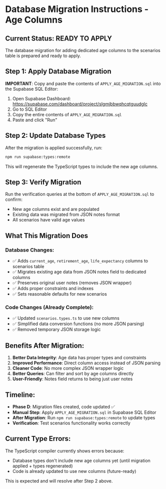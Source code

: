 # Database Migration Instructions - Age Columns

## Current Status: READY TO APPLY

The database migration for adding dedicated age columns to the scenarios table is prepared and ready to apply.

## Step 1: Apply Database Migration

**IMPORTANT**: Copy and paste the contents of `APPLY_AGE_MIGRATION.sql` into the Supabase SQL Editor:

1. Open Supabase Dashboard: https://supabase.com/dashboard/project/slgmjbbwqhcqtguudglc
2. Go to SQL Editor
3. Copy the entire contents of `APPLY_AGE_MIGRATION.sql`
4. Paste and click "Run"

## Step 2: Update Database Types

After the migration is applied successfully, run:

```bash
npm run supabase:types:remote
```

This will regenerate the TypeScript types to include the new age columns.

## Step 3: Verify Migration

Run the verification queries at the bottom of `APPLY_AGE_MIGRATION.sql` to confirm:

- New age columns exist and are populated
- Existing data was migrated from JSON notes format
- All scenarios have valid age values

## What This Migration Does

### Database Changes:
- ✅ Adds `current_age`, `retirement_age`, `life_expectancy` columns to scenarios table
- ✅ Migrates existing age data from JSON notes field to dedicated columns
- ✅ Preserves original user notes (removes JSON wrapper)
- ✅ Adds proper constraints and indexes
- ✅ Sets reasonable defaults for new scenarios

### Code Changes (Already Complete):
- ✅ Updated `scenarios.types.ts` to use new columns
- ✅ Simplified data conversion functions (no more JSON parsing)
- ✅ Removed temporary JSON storage logic

## Benefits After Migration:

1. **Better Data Integrity**: Age data has proper types and constraints
2. **Improved Performance**: Direct column access instead of JSON parsing
3. **Cleaner Code**: No more complex JSON wrapper logic
4. **Better Queries**: Can filter and sort by age columns directly
5. **User-Friendly**: Notes field returns to being just user notes

## Timeline:

- **Phase D**: Migration files created, code updated ✅
- **Manual Step**: Apply `APPLY_AGE_MIGRATION.sql` in Supabase SQL Editor
- **After Migration**: Run `npm run supabase:types:remote` to update types
- **Verification**: Test scenarios functionality works correctly

## Current Type Errors:

The TypeScript compiler currently shows errors because:
- Database types don't include new age columns yet (until migration applied + types regenerated)
- Code is already updated to use new columns (future-ready)

This is expected and will resolve after Step 2 above.